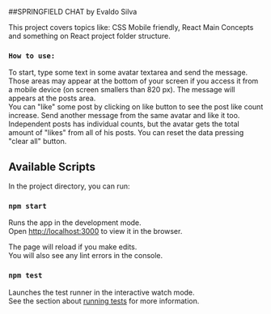 ##SPRINGFIELD CHAT by Evaldo Silva

This project covers topics like: CSS Mobile friendly, React Main Concepts and something on React project folder structure.

### `How to use:`

To start, type some text in some avatar textarea and send the message. Those areas may appear at the bottom of your screen if you access it from a mobile device (on screen smallers than 820 px). The message will appears at the posts area.
<br>
You can "like" some post by clicking on like button to see the post like count increase. Send another message from the same avatar and like it too. Independent posts has individual counts, but the avatar gets the total amount of "likes" from all of his posts. You can reset the data pressing "clear all" button.

## Available Scripts

In the project directory, you can run:

### `npm start`

Runs the app in the development mode.<br>
Open [http://localhost:3000](http://localhost:3000) to view it in the browser.

The page will reload if you make edits.<br>
You will also see any lint errors in the console.

### `npm test`

Launches the test runner in the interactive watch mode.<br>
See the section about [running tests](https://facebook.github.io/create-react-app/docs/running-tests) for more information.
